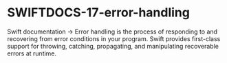 # SWIFTDOCS-17-error-handling
Swift documentation → Error handling is the process of responding to and recovering from error conditions in your program. Swift provides first-class support for throwing, catching, propagating, and manipulating recoverable errors at runtime.
